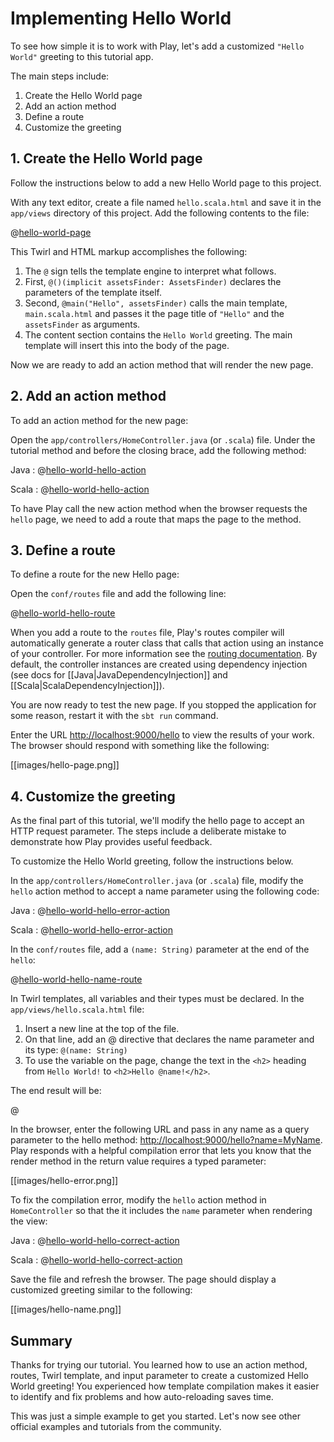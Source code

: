 <!--- Copyright (C) 2009-2018 Lightbend Inc. <https://www.lightbend.com> -->

# Implementing Hello World

To see how simple it is to work with Play, let's add a customized `"Hello World"` greeting to this tutorial app.

The main steps include:

1. Create the Hello World page
1. Add an action method
1. Define a route
1. Customize the greeting

## 1. Create the Hello World page

Follow the instructions below to add a new Hello World page to this project.

With any text editor, create a file named `hello.scala.html` and save it in the `app/views` directory of this project. Add the following contents to the file:

@[hello-world-page](code/javaguide/hello/hello.scala.html)

This Twirl and HTML markup accomplishes the following:

1. The `@` sign tells the template engine to interpret what follows.
1. First, `@()(implicit assetsFinder: AssetsFinder)` declares the parameters of the template itself.
1. Second, `@main("Hello", assetsFinder)` calls the main template, `main.scala.html` and passes it the page title of `"Hello"` and the `assetsFinder` as arguments.
1. The content section contains the `Hello World` greeting. The main template will insert this into the body of the page.

Now we are ready to add an action method that will render the new page.

## 2. Add an action method

To add an action method for the new page:

Open the `app/controllers/HomeController.java` (or `.scala`) file. Under the tutorial method and before the closing brace, add the following method:

Java
: 
@[hello-world-hello-action](code/javaguide/hello/HelloController.java)

Scala
: 
@[hello-world-hello-action](code/scalaguide/hello/HelloController.scala)

To have Play call the new action method when the browser requests the `hello` page, we need to add a route that maps the page to the method.

## 3. Define a route

To define a route for the new Hello page:

Open the `conf/routes` file and add the following line:

@[hello-world-hello-route](code/routes)

When you add a route to the `routes` file, Play's routes compiler will automatically generate a router class that calls that action using an instance of your controller. For more information see the [routing documentation](https://www.playframework.com/documentation/2.6.x/ScalaRouting#HTTP-routing). By default, the controller instances are created using dependency injection (see docs for [[Java|JavaDependencyInjection]] and [[Scala|ScalaDependencyInjection]]).

You are now ready to test the new page. If you stopped the application for some reason, restart it with the `sbt run` command.

Enter the URL <http://localhost:9000/hello> to view the results of your work. The browser should respond with something like the following:

[[images/hello-page.png]]

## 4. Customize the greeting

As the final part of this tutorial, we'll modify the hello page to accept an HTTP request parameter. The steps include a deliberate mistake to demonstrate how Play provides useful feedback.

To customize the Hello World greeting, follow the instructions below.

In the `app/controllers/HomeController.java` (or `.scala`) file, modify the `hello` action method to accept a name parameter using the following code:

Java
: 
@[hello-world-hello-error-action](code/javaguide/hello/HelloController.java)

Scala
: 
@[hello-world-hello-error-action](code/scalaguide/hello/HelloController.scala)

In the `conf/routes` file, add a `(name: String)` parameter at the end of the `hello`:

@[hello-world-hello-name-route](code/routes)

In Twirl templates, all variables and their types must be declared. In the `app/views/hello.scala.html` file:

1. Insert a new line at the top of the file.
1. On that line, add an @ directive that declares the name parameter and its type: `@(name: String)`
1. To use the variable on the page, change the text in the `<h2>` heading from `Hello World!` to `<h2>Hello @name!</h2>`.

The end result will be:

@[](code/javaguide/hello/helloName.scala.html)

In the browser, enter the following URL and pass in any name as a query parameter to the hello method: <http://localhost:9000/hello?name=MyName>. Play responds with a helpful compilation error that lets you know that the render method in the return value requires a typed parameter:

[[images/hello-error.png]]

To fix the compilation error, modify the `hello` action method in `HomeController` so that the it includes the `name` parameter when rendering the view:

Java
: 
@[hello-world-hello-correct-action](code/javaguide/hello/HelloController.java)

Scala
: 
@[hello-world-hello-correct-action](code/scalaguide/hello/HelloController.scala)

Save the file and refresh the browser. The page should display a customized greeting similar to the following:

[[images/hello-name.png]]

## Summary

Thanks for trying our tutorial. You learned how to use an action method, routes, Twirl template, and input parameter to create a customized Hello World greeting! You experienced how template compilation makes it easier to identify and fix problems and how auto-reloading saves time.

This was just a simple example to get you started. Let's now see other official examples and tutorials from the community.
